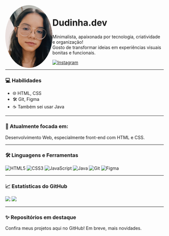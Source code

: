 <img align="left" src="profile.jpg" width="150" style="border-radius: 50%;" />

# Dudinha.dev

Minimalista, apaixonada por tecnologia, criatividade e organização!  
Gosto de transformar ideias em experiências visuais bonitas e funcionais.

[![Instagram](https://img.shields.io/badge/@eduarda.am0rim-E4405F?style=for-the-badge&logo=instagram&logoColor=white)](https://instagram.com/eduarda.am0rim)

---

### 💻 Habilidades

- 🌐 HTML, CSS  
- 🛠️ Git, Figma  
- ☕ Também sei usar Java

---

### 🎯 Atualmente focada em:
Desenvolvimento Web, especialmente front-end com HTML e CSS.

---

### 🛠️ Linguagens e Ferramentas

<p align="left">
  <img src="https://cdn.jsdelivr.net/gh/devicons/devicon/icons/html5/html5-original.svg" alt="HTML5" width="30" height="30"/>
  <img src="https://cdn.jsdelivr.net/gh/devicons/devicon/icons/css3/css3-original.svg" alt="CSS3" width="30" height="30"/>
  <img src="https://cdn.jsdelivr.net/gh/devicons/devicon/icons/javascript/javascript-original.svg" alt="JavaScript" width="30" height="30"/>
  <img src="https://cdn.jsdelivr.net/gh/devicons/devicon/icons/java/java-original.svg" alt="Java" width="30" height="30"/>
  <img src="https://cdn.jsdelivr.net/gh/devicons/devicon/icons/git/git-original.svg" alt="Git" width="30" height="30"/>
  <img src="https://cdn.jsdelivr.net/gh/devicons/devicon/icons/figma/figma-original.svg" alt="Figma" width="30" height="30"/>
</p>

---

### 📈 Estatísticas do GitHub

<p align="left">
  <img height="180em" src="https://github-readme-stats.vercel.app/api?username=duda1710&show_icons=true&theme=rose_pine&hide_border=true&count_private=true" />
  <img height="180em" src="https://github-readme-stats.vercel.app/api/top-langs/?username=duda1710&layout=compact&theme=rose_pine&hide_border=true" />
</p>

---

### ✨ Repositórios em destaque
Confira meus projetos aqui no GitHub! Em breve, mais novidades.
